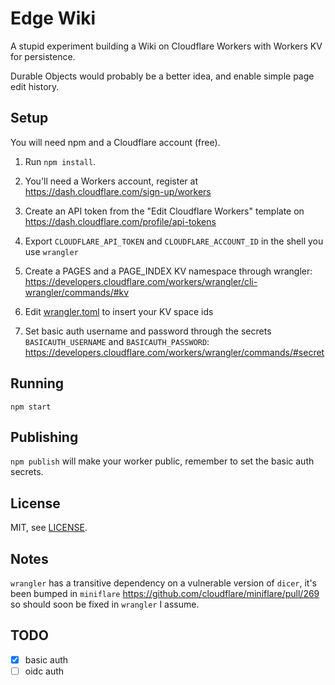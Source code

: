 # Edge Wiki

A stupid experiment building a Wiki on Cloudflare Workers with Workers KV for
persistence.

Durable Objects would probably be a better idea, and enable simple page edit
history.

## Setup

You will need npm and a Cloudflare account (free).

1. Run `npm install`.

1. You'll need a Workers account, register at
https://dash.cloudflare.com/sign-up/workers

1. Create an API token from the "Edit Cloudflare Workers" template on
https://dash.cloudflare.com/profile/api-tokens

1. Export `CLOUDFLARE_API_TOKEN` and `CLOUDFLARE_ACCOUNT_ID` in the shell you
use `wrangler`

1. Create a PAGES and a PAGE_INDEX KV namespace through wrangler:
https://developers.cloudflare.com/workers/wrangler/cli-wrangler/commands/#kv

1. Edit [wrangler.toml](./wrangler.toml) to insert your KV space ids

1. Set basic auth username and password through the secrets
`BASICAUTH_USERNAME` and `BASICAUTH_PASSWORD`:
https://developers.cloudflare.com/workers/wrangler/commands/#secret

## Running

`npm start`

## Publishing

`npm publish` will make your worker public, remember to set the basic auth
secrets.

## License

MIT, see [LICENSE](./LICENSE).

## Notes

`wrangler` has a transitive dependency on a vulnerable version of `dicer`, it's
been bumped in `miniflare` https://github.com/cloudflare/miniflare/pull/269 so
should soon be fixed in `wrangler` I assume.

## TODO

- [x] basic auth
- [ ] oidc auth
